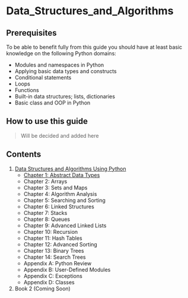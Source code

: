 # Data_Structures_and_Algorithms

Prerequisites
---

To be able to benefit fully from this guide you should have at least basic knowledge on the following Python domains:

- Modules and namespaces in Python
- Applying basic data types and constructs
- Conditional statements
- Loops
- Functions
- Built-in data structures; lists, dictionaries
- Basic class and OOP in Python

How to use this guide
---

> Will be decided and added here



Contents
---

1. [Data Structures and Algorithms Using Python](https://www.amazon.com/Data-Structures-Algorithms-Using-Python/dp/0470618299)
    - [Chapter 1: Abstract Data Types](https://github.com/eneskemalergin/Data_Structures_and_Algorithms/tree/master/Chapter1)
    - Chapter 2: Arrays
    - Chapter 3: Sets and Maps
    - Chapter 4: Algorithm Analysis
    - Chapter 5: Searching and Sorting
    - Chapter 6: Linked Structures
    - Chapter 7: Stacks
    - Chapter 8: Queues
    - Chapter 9: Advanced Linked Lists
    - Chapter 10: Recursion
    - Chapter 11: Hash Tables
    - Chapter 12: Advanced Sorting
    - Chapter 13: Binary Trees
    - Chapter 14: Search Trees
    - Appendix A: Python Review
    - Appendix B: User-Defined Modules
    - Appendix C: Exceptions
    - Appendix D: Classes
2. Book 2 (Coming Soon)
